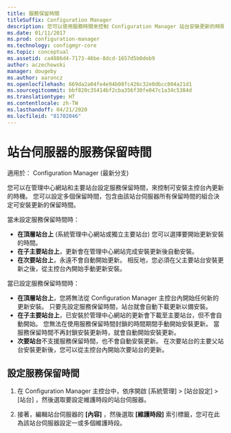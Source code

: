 ```yaml
---
title: 服務保留時間
titleSuffix: Configuration Manager
description: 您可以使用服務時間來控制 Configuration Manager 站台安裝更新的時間。
ms.date: 01/11/2017
ms.prod: configuration-manager
ms.technology: configmgr-core
ms.topic: conceptual
ms.assetid: ca4886d4-7173-46be-8dcd-1657d5b0deb9
author: aczechowski
manager: dougeby
ms.author: aaroncz
ms.openlocfilehash: 669da2a04fe4e94b08fc426c32e0dbcc804a21d1
ms.sourcegitcommit: bbf820c35414bf2cba356f30fe047c1a34c5384d
ms.translationtype: HT
ms.contentlocale: zh-TW
ms.lasthandoff: 04/21/2020
ms.locfileid: "81702046"
---
```

#  <a name="service-windows-for-site-servers"></a>站台伺服器的服務保留時間

適用於：  Configuration Manager (最新分支)

您可以在管理中心網站和主要站台設定服務保留時間，來控制可安裝主控台內更新的時機。  您可以設定多個保留時間，包含由該站台伺服器所有保留時間的組合決定可安裝更新的保留時間。

當未設定服務保留時間時：
- **在頂層站台上** (系統管理中心網站或獨立主要站台) 您可以選擇要開始更新安裝的時間。
- **在子主要站台上**，更新會在管理中心網站完成安裝更新後自動安裝。
- **在次要站台上**，永遠不會自動開始更新。 相反地，您必須在父主要站台安裝更新之後，從主控台內開始手動更新安裝。

當已設定服務保留時間時：
- **在頂層站台上**，您將無法從 Configuration Manager 主控台內開始任何新的更新安裝。 只要先設定服務保留時間，站台就會自動下載更新以備安裝。  
- **在子主要站台上**，已安裝於管理中心網站的更新會下載至主要站台，但不會自動開始。 您無法在使用服務保留時間封鎖的時間期間手動開始安裝更新。 當服務保留時間不再封鎖安裝更新時，就會自動開始安裝更新。
- **次要站台**不支援服務保留時間，也不會自動安裝更新。 在次要站台的主要父站台安裝更新後，您可以從主控台內開始次要站台的更新。

## <a name="to-configure-a-service-window"></a>設定服務保留時間

1.  在 Configuration Manager 主控台中，依序開啟 [系統管理]   > [站台設定]   > [站台]  ，然後選取要設定維護時段的站台伺服器。  

2.  接著，編輯站台伺服器的 **[內容]** ，然後選取 **[維護時段]** 索引標籤，您可在此為該站台伺服器設定一或多個維護時段。  
